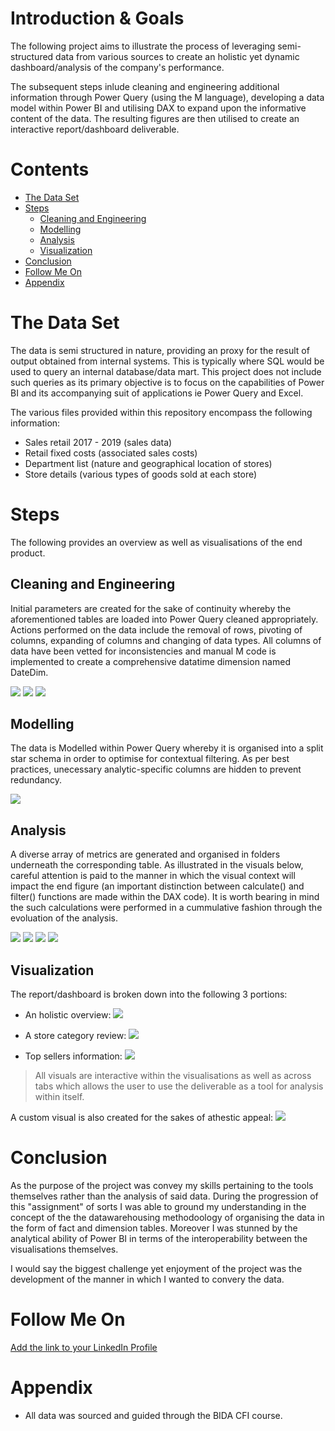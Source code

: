 # Introduction & Goals
The following project aims to illustrate the process of leveraging semi-structured data from various sources to create an holistic yet dynamic dashboard/analysis of the company's performance. 

The subsequent steps inlude cleaning and engineering additional information through Power Query (using the M language), developing a data model within Power BI and utilising DAX to expand upon the informative content of the data. The resulting figures are then utilised to create an interactive report/dashboard deliverable. 

# Contents

- [The Data Set](#the-data-set)
- [Steps](#steps)
  - [Cleaning and Engineering](#cleaning-and-engineering)
  - [Modelling](#modelling)
  - [Analysis](#analysis)
  - [Visualization](#visualization)
- [Conclusion](#conclusion)
- [Follow Me On](#follow-me-on)
- [Appendix](#appendix)

# The Data Set
The data is semi structured in nature, providing an proxy for the result of output obtained from internal systems. This is typically where SQL would be used to query an internal database/data mart. This project does not include such queries as its primary objective is to focus on the capabilities of Power BI and its accompanying suit of applications ie Power Query and Excel.

The various files provided within this repository encompass the following information: 
- Sales retail 2017 - 2019 (sales data)
- Retail fixed costs (associated sales costs)
- Department list (nature and geographical location of stores)
- Store details (various types of goods sold at each store)

# Steps
The following provides an overview as well as visualisations of the end product.

## Cleaning and Engineering
Initial parameters are created for the sake of continuity whereby the aforementioned tables are loaded into Power Query cleaned appropriately. Actions performed on the data include the removal of rows, pivoting of columns, expanding of columns and changing of data types. All columns of data have been vetted for inconsistencies and manual M code is implemented to create a comprehensive datatime dimension named DateDim. 

![](/Images/SalesFactTable1.png)
![](/Images/SalesFactTable2.png)
![](/Images/DateDim.png)

## Modelling
The data is Modelled within Power Query whereby it is organised into a split star schema in order to optimise for contextual filtering. As per best practices, unecessary analytic-specific columns are hidden to prevent redundancy. 

![](/Images/DataModel.png)

## Analysis
A diverse array of metrics are generated and organised in folders underneath the corresponding table. As illustrated in the visuals below, careful attention is paid to the manner in which the visual context will impact the end figure (an important distinction between calculate() and filter() functions are made within the DAX code). It is worth bearing in mind the such calculations were performed in a cummulative fashion through the evoluation of the analysis. 

![](Images/Analysis1.png)
![](Images/Analysis2.png)
![](Images/Analysis3.png)
![](Images/Analysis4.png)

## Visualization
The report/dashboard is broken down into the following 3 portions: 
- An holistic overview: 
![](/Images/Visual1.png)

- A store category review: 
![](/Images/Visual2.png)

- Top sellers information: 
![](/Images/Visual3.png)

> All visuals are interactive within the visualisations as well as across tabs which allows the user to use the deliverable as a tool for analysis within itself. 

A custom visual is also created for the sakes of athestic appeal: 
![](/Images/Visual5.png)

# Conclusion
As the purpose of the project was convey my skills pertaining to the tools themselves rather than the analysis of said data. During the progression of this "assignment" of sorts I was able to ground my understanding in the concept of the the datawarehousing methodoology of organising the data in the form of fact and dimension tables. Moreover I was stunned by the analytical ability of Power BI in terms of the interoperability between the visualisations themselves. 

I would say the biggest challenge yet enjoyment of the project was the development of the manner in which I wanted to convery the data. 

# Follow Me On
[Add the link to your LinkedIn Profile](https://www.linkedin.com/in/jeremie-verdoodt-7832a4166)

# Appendix
- All data was sourced and guided through the BIDA CFI course. 

